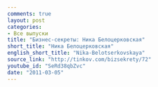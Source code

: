 ```yaml
---
comments: true
layout: post
categories:
- Все выпуски
title: "Бизнес-секреты: Ника Белоцерковская"
short_title: "Ника Белоцерковская"
english_short_title: "Nika-Belotserkovskaya"
source_link: "http://tinkov.com/bizsekrety/72"
youtube_id: "SeRd38qbZvc"
date: "2011-03-05"
---
```



